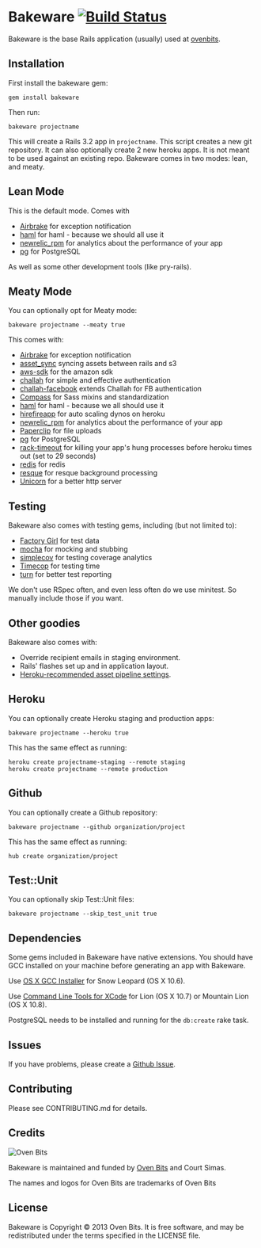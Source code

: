 # Bakeware [![Build Status](https://secure.travis-ci.org/courtsimas/bakeware.png?branch=master)](http://travis-ci.org/courtsimas/bakeware)

Bakeware is the base Rails application (usually) used at [ovenbits](http://ovenbits.com).

Installation
------------

First install the bakeware gem:

    gem install bakeware

Then run:

    bakeware projectname

This will create a Rails 3.2 app in `projectname`. This script creates a
new git repository. It can also optionally create 2 new heroku apps.
It is not meant to be used against an existing repo. 
Bakeware comes in two modes: lean, and meaty.


Lean Mode
---------

This is the default mode. Comes with

* [Airbrake](/airbrake/airbrake) for exception notification
* [haml](/haml/haml) for haml - because we should all use it
* [newrelic_rpm](/newrelic/rpm) for analytics about the performance of your app
* [pg](/ged/ruby-pg) for PostgreSQL 

As well as some other development tools (like pry-rails).

Meaty Mode
---------

You can optionally opt for Meaty mode:

    bakeware projectname --meaty true

This comes with:    

* [Airbrake](/airbrake/airbrake) for exception notification
* [asset_sync](/rumblelabs/asset_sync) syncing assets between rails and s3
* [aws-sdk](/aws/aws-sdk-ruby) for the amazon sdk
* [challah](/ovenbits/challah) for simple and effective authentication
* [challah-facebook](/jdtornow/challah-facebook) extends Challah for FB authentication
* [Compass](/chriseppstein/compass) for Sass mixins and standardization
* [haml](/haml/haml) for haml - because we all should use it
* [hirefireapp](/meskyanichi/hirefireapp) for auto scaling dynos on heroku
* [newrelic_rpm](/newrelic/rpm) for analytics about the performance of your app
* [Paperclip](/thoughtbot/paperclip) for file uploads
* [pg](/ged/ruby-pg) for PostgreSQL
* [rack-timeout](/kch/rack-timeout) for killing your app's hung processes before heroku times out (set to 29 seconds)
* [redis](/antirez/redis) for redis
* [resque](/defunkt/resque) for resque background processing
* [Unicorn](/defunkt/unicorn) for a better http server


Testing
----------

Bakeware also comes with testing gems, including (but not limited to):

* [Factory Girl](/thoughtbot/factory_girl) for test data
* [mocha](/freerange/mocha) for mocking and stubbing
* [simplecov](/colszowka/simplecov) for testing coverage analytics
* [Timecop](/jtrupiano/timecop) for testing time
* [turn](/TwP/turn) for better test reporting

We don't use RSpec often, and even less often do we use minitest. So manually include those if you want.


Other goodies
-------------

Bakeware also comes with:

* Override recipient emails in staging environment.
* Rails' flashes set up and in application layout.
* [Heroku-recommended asset pipeline
  settings](https://devcenter.heroku.com/articles/rails3x-asset-pipeline-cedar/).

Heroku
------

You can optionally create Heroku staging and production apps:

    bakeware projectname --heroku true

This has the same effect as running:

    heroku create projectname-staging --remote staging
    heroku create projectname --remote production

Github
------

You can optionally create a Github repository:

    bakeware projectname --github organization/project

This has the same effect as running:

    hub create organization/project


Test::Unit
----------

You can optionally skip Test::Unit files:

    bakeware projectname --skip_test_unit true

Dependencies
------------

Some gems included in Bakeware have native extensions. You should have GCC installed on your
machine before generating an app with Bakeware.

Use [OS X GCC Installer](/kennethreitz/osx-gcc-installer/) for Snow Leopard
(OS X 10.6).

Use [Command Line Tools for XCode](https://developer.apple.com/downloads/index.action)
for Lion (OS X 10.7) or Mountain Lion (OS X 10.8).

PostgreSQL needs to be installed and running for the `db:create` rake task.

Issues
------

If you have problems, please create a [Github Issue](/courtsimas/bakeware/issues).

Contributing
------------

Please see CONTRIBUTING.md for details.

Credits
-------

![Oven Bits](http://ovenbits.com/images/logo-color.png)

Bakeware is maintained and funded by [Oven Bits](http://ovenbits.com) and Court Simas.

The names and logos for Oven Bits are trademarks of Oven Bits

License
-------

Bakeware is Copyright © 2013 Oven Bits. It is free software, and may be
redistributed under the terms specified in the LICENSE file.